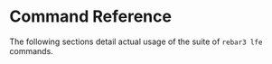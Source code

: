 # Command Reference

The following sections detail actual usage of the suite of `rebar3 lfe`
commands.
